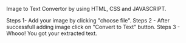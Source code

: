 Image to Text Convertor by using HTML, CSS and JAVASCRIPT.

Steps 1- Add your image by clicking "choose file".
Steps 2 - After successfull adding image click on "Convert to Text" button.
Steps 3 - Whooo! You got your extracted text.
